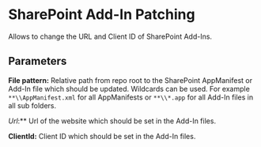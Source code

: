 # SharePoint Add-In Patching
Allows to change the URL and Client ID of SharePoint Add-Ins.

## Parameters
**File pattern:** Relative path from repo root to the SharePoint AppManifest or Add-In file which should be updated. Wildcards can be used. For example `**\\AppManifest.xml` for all AppManifests or `**\\*.app` for all Add-In files in all sub folders.

*Url*:** Url of the website which should be set in the Add-In files.

**ClientId:** Client ID which should be set in the Add-In files.
